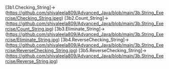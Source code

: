[3b1.Checking_String]->(https://github.com/shivaleela809/Advanced_Java/blob/main/3b.String_Exercise/Checking_String.jpeg)
[3b2.Count_String]->(https://github.com/shivaleela809/Advanced_Java/blob/main/3b.String_Exercise/Count_String.jpg)
[3b3.Eliminate_String]->(https://github.com/shivaleela809/Advanced_Java/blob/main/3b.String_Exercise/Eliminate_String.jpg)
[3b4.ReverseChecking_String]->(https://github.com/shivaleela809/Advanced_Java/blob/main/3b.String_Exercise/ReverseChecking_String.jpg)
[3b5.ReverseChecking_String]->(https://github.com/shivaleela809/Advanced_Java/blob/main/3b.String_Exercise/Reverse_String.jpg)
